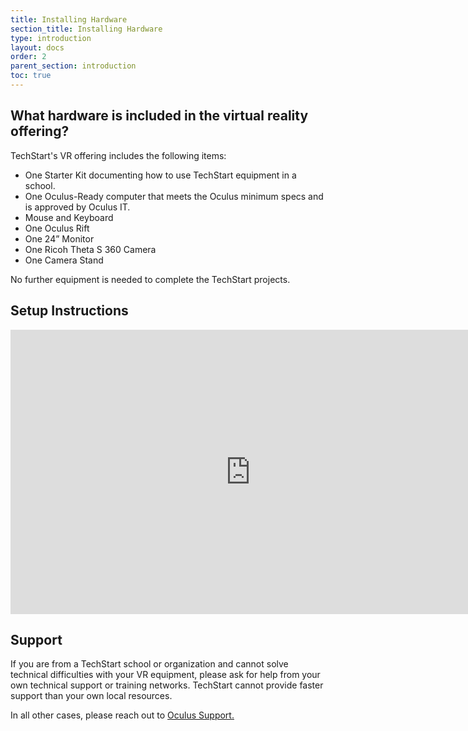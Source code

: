 ```yaml
---
title: Installing Hardware
section_title: Installing Hardware
type: introduction
layout: docs
order: 2
parent_section: introduction
toc: true
---
```



## What hardware is included in the virtual reality offering?
TechStart's VR offering includes the following items:
* One Starter Kit documenting how to use TechStart equipment in a school.
* One Oculus-Ready computer that meets the Oculus minimum specs and is approved by Oculus IT.
* Mouse and Keyboard
* One Oculus Rift
* One 24” Monitor
* One Ricoh Theta S 360 Camera
* One Camera Stand

No further equipment is needed to complete the TechStart projects.

## Setup Instructions

<iframe src="https://docs.google.com/presentation/d/1k_yq8TJoVs_PdRIlrozSie5fnfcaAsG9P5oM3vJve6Y/embed?start=false&loop=false&delayms=3000" frameborder="0" width="768" height="455" allowfullscreen="true" mozallowfullscreen="true" webkitallowfullscreen="true"></iframe>

## Support
If you are from a TechStart school or organization and cannot solve technical difficulties with your VR equipment, please ask for help from your own technical support or training networks. TechStart cannot provide faster support than your own local resources.

In all other cases, please reach out to <a href="https://support.oculus.com/">Oculus Support.</a>